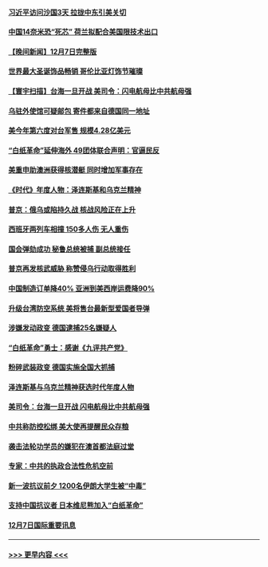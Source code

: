#### [习近平访问沙国3天 拉拢中东引美关切](../pages/prog202/a103593347.md?t=12081701) 
#### [中国14奈米恐“死芯” 荷兰拟配合美国限技术出口](../pages/prog202/a103593339.md?t=12081701) 
#### [【晚间新闻】12月7日完整版](../pages/prog202/a103593257.md?t=12081701) 
#### [世界最大圣诞饰品畅销 哥伦比亚灯饰节璀璨](../pages/prog202/a103593254.md?t=12081701) 
#### [【寰宇扫描】台海一旦开战 美司令：闪电航母比中共航母强](../pages/prog202/a103593243.md?t=12081701) 
#### [乌驻外使馆可疑邮包 寄件都来自德国同一地址](../pages/prog202/a103593272.md?t=12081701) 
#### [美今年第六度对台军售 规模4.28亿美元](../pages/prog202/a103593109.md?t=12081701) 
#### [“白纸革命”延伸海外 49团体联合声明：官逼民反](../pages/prog202/a103593084.md?t=12081701) 
#### [美重申助澳洲获得核潜艇 同时增加军事存在](../pages/prog202/a103593100.md?t=12081701) 
#### [《时代》年度人物：泽连斯基和乌克兰精神](../pages/prog202/a103593104.md?t=12081701) 
#### [普京：俄乌或陷持久战 核战风险正在上升](../pages/prog202/a103593102.md?t=12081701) 
#### [西班牙两列车相撞 150多人伤 无人重伤](../pages/prog202/a103593106.md?t=12081701) 
#### [国会弹劾成功 秘鲁总统被捕 副总统接任](../pages/prog202/a103593009.md?t=12081701) 
#### [普京再发核武威胁 称赞侵乌行动取得胜利](../pages/prog202/a103592953.md?t=12081701) 
#### [中国制造订单降40% 亚洲到美西岸运费降90%](../pages/prog202/a103592946.md?t=12081701) 
#### [升级台湾防空系统 美将售台最新型爱国者导弹](../pages/prog202/a103592952.md?t=12081701) 
#### [涉嫌发动政变 德国逮捕25名嫌疑人](../pages/prog202/a103592905.md?t=12081701) 
#### [“白纸革命”勇士：感谢《九评共产党》](../pages/prog202/a103592900.md?t=12081701) 
#### [粉碎武装政变 德国实施全国大抓捕](../pages/prog202/a103592749.md?t=12081701) 
#### [泽连斯基与乌克兰精神获选时代年度人物](../pages/prog202/a103592720.md?t=12081701) 
#### [美司令：台海一旦开战 闪电航母比中共航母强](../pages/prog202/a103592717.md?t=12081701) 
#### [中共称防控松绑 美大使再提醒民众存粮](../pages/prog202/a103592702.md?t=12081701) 
#### [袭击法轮功学员的嫌犯在澳首都法庭过堂](../pages/prog202/a103592693.md?t=12081701) 
#### [专家：中共的执政合法性危机空前](../pages/prog202/a103592567.md?t=12081701) 
#### [新一波抗议前夕 1200名伊朗大学生被“中毒”](../pages/prog202/a103592570.md?t=12081701) 
#### [支持中国抗议者 日本维尼熊加入“白纸革命”](../pages/prog202/a103592573.md?t=12081701) 
#### [12月7日国际重要讯息](../pages/prog202/a103592580.md?t=12081701) 

----
#### [ >>> 更早内容 <<< ](../indexes/prog202-earlier.md)

